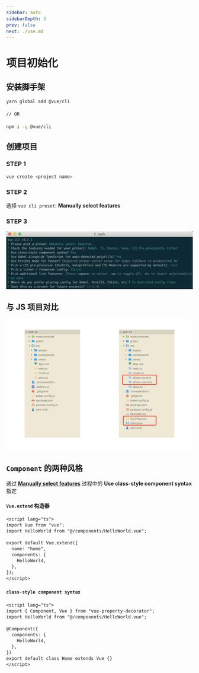 ```yaml
---
sidebar: auto
sidebarDepth: 3
prev: false
next: ./use.md
---
```


# 项目初始化

## 安装脚手架

```bash
yarn global add @vue/cli

// OR

npm i -g @vue/cli
```

## 创建项目

### STEP 1

```bash
vue create <project name>
```

### STEP 2

选择 `vue cli preset`: **Manually select features**

### STEP 3

![features](./images/vue-cli-02.png)

## 与 JS 项目对比

![Vue JS&TS](./images/vue-js-ts.png)

## `Component` 的两种风格

通过 [**Manually select features**](#step-3) 过程中的 **Use class-style component syntax** 指定

#### `Vue.extend` 构造器

```vue
<script lang="ts">
import Vue from "vue";
import HelloWorld from "@/components/HelloWorld.vue";

export default Vue.extend({
  name: "home",
  components: {
    HelloWorld,
  },
});
</script>
```

#### `class-style component syntax`

```vue
<script lang="ts">
import { Component, Vue } from "vue-property-decorator";
import HelloWorld from "@/components/HelloWorld.vue";

@Component({
  components: {
    HelloWorld,
  },
})
export default class Home extends Vue {}
</script>
```
